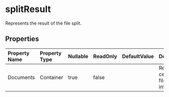 # **splitResult**

Represents the result of the file split. 

## **Properties**

| Property Name | Property Type | Nullable |  ReadOnly | DefaultValue | Description | 
| :- | :- | :- |:- |  :- | :- |
|Documents|Container|true|false |  |Represents cells cloud file information.|

